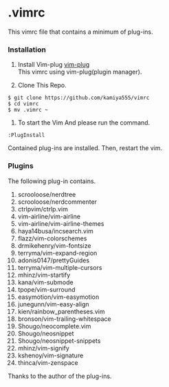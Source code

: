 # .vimrc

This vimrc file that contains a minimum of plug-ins.

### Installation

1. Install Vim-plug
[vim-plug](https://github.com/junegunn/vim-plug)  
This vimrc using vim-plug(plugin manager).

1. Clone This Repo.

```
$ git clone https://github.com/kamiya555/vimrc
$ cd vimrc
$ mv .vimrc ~
```
1. To start the Vim And please run the command.

```
:PlugInstall
```
Contained plug-ins are installed. Then, restart the vim.

### Plugins

The following plug-in contains.

1. scrooloose/nerdtree
1. scrooloose/nerdcommenter
1. ctrlpvim/ctrlp.vim
1. vim-airline/vim-airline
1. vim-airline/vim-airline-themes
1. haya14busa/incsearch.vim
1. flazz/vim-colorschemes
1. drmikehenry/vim-fontsize
1. terryma/vim-expand-region
1. adonis0147/prettyGuides
1. terryma/vim-multiple-cursors
1. mhinz/vim-startify
1. kana/vim-submode
1. tpope/vim-surround
1. easymotion/vim-easymotion
1. junegunn/vim-easy-align
1. kien/rainbow_parentheses.vim
1. bronson/vim-trailing-whitespace
1. Shougo/neocomplete.vim
1. Shougo/neosnippet
1. Shougo/neosnippet-snippets
1. mhinz/vim-signify
1. kshenoy/vim-signature
1. thinca/vim-zenspace

Thanks to the author of the plug-ins.
